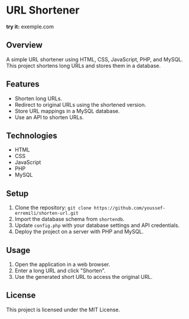 # **URL Shortener**

**try it:** exemple.com

## Overview
A simple URL shortener using HTML, CSS, JavaScript, PHP, and MySQL. This project shortens long URLs and stores them in a database.

## Features
- Shorten long URLs.
- Redirect to original URLs using the shortened version.
- Store URL mappings in a MySQL database.
- Use an API to shorten URLs.

## Technologies
- HTML
- CSS
- JavaScript
- PHP
- MySQL

## Setup
1. Clone the repository: `git clone https://github.com/youssef-erremili/shorten-url.git`
2. Import the database schema from `shortendb`.
3. Update `config.php` with your database settings and API credentials.
4. Deploy the project on a server with PHP and MySQL.

## Usage
1. Open the application in a web browser.
2. Enter a long URL and click "Shorten".
3. Use the generated short URL to access the original URL.

## License
This project is licensed under the MIT License.
